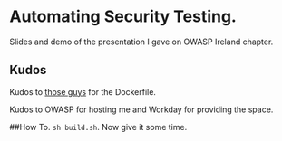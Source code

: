# Automating Security Testing.
Slides and demo of the presentation I gave on OWASP Ireland chapter.
## Kudos
Kudos to [those guys](https://github.com/tutumcloud/lamp) for the
Dockerfile.

Kudos to OWASP for hosting me and Workday for providing the space.

##How To.
`sh build.sh`. Now give it some time.
